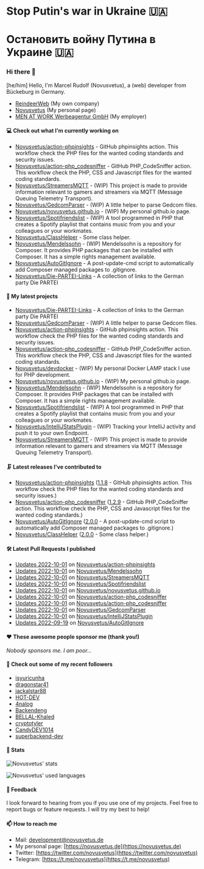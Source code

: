 # Stop Putin's war in Ukraine 🇺🇦
# Остановить войну Путина в Украине 🇺🇦

### Hi there 👋

[he/him]
Hello, I'm Marcel Rudolf (Novusvetus), a (web) developer from Bückeburg in Germany.

* [ReindeerWeb](https://reindeer-web.de) (My own company)
* [Novusvetus](https://novusvetus.de) (My personal page)
* [MEN AT WORK Werbeagentur GmbH](https://www.men-at-work.de/) (My employer)

#### 💻 Check out what I'm currently working on

- [Novusvetus/action-phpinsights](https://github.com/Novusvetus/action-phpinsights) - GitHub phpinsights action. This workflow check the PHP files for the wanted coding standards and security issues.
- [Novusvetus/action-php_codesniffer](https://github.com/Novusvetus/action-php_codesniffer) - GitHub PHP_CodeSniffer action. This workflow check the PHP, CSS and Javascript files for the wanted coding standards.
- [Novusvetus/StreamersMQTT](https://github.com/Novusvetus/StreamersMQTT) - (WIP) This project is made to provide information relevant to gamers and streamers via MQTT (Message Queuing Telemetry Transport).
- [Novusvetus/GedcomParser](https://github.com/Novusvetus/GedcomParser) - (WIP) A little helper to parse Gedcom files.
- [Novusvetus/novusvetus.github.io](https://github.com/Novusvetus/novusvetus.github.io) - (WIP) My personal github.io page.
- [Novusvetus/Spotifriendslist](https://github.com/Novusvetus/Spotifriendslist) - (WIP) A tool programmed in PHP that creates a Spotify playlist that contains music from you and your colleagues or your workmates.
- [Novusvetus/ClassHelper](https://github.com/Novusvetus/ClassHelper) - Some class helper.
- [Novusvetus/Mendelssohn](https://github.com/Novusvetus/Mendelssohn) - (WIP) Mendelssohn is a repository for Composer. It provides PHP packages that can be installed with Composer. It has a simple rights management available.
- [Novusvetus/AutoGitIgnore](https://github.com/Novusvetus/AutoGitIgnore) - A post-update-cmd script to automatically add Composer managed packages to .gitignore.
- [Novusvetus/Die-PARTEI-Links](https://github.com/Novusvetus/Die-PARTEI-Links) - A collection of links to the German party Die PARTEI

#### 🐣 My latest projects

- [Novusvetus/Die-PARTEI-Links](https://github.com/Novusvetus/Die-PARTEI-Links) - A collection of links to the German party Die PARTEI
- [Novusvetus/GedcomParser](https://github.com/Novusvetus/GedcomParser) - (WIP) A little helper to parse Gedcom files.
- [Novusvetus/action-phpinsights](https://github.com/Novusvetus/action-phpinsights) - GitHub phpinsights action. This workflow check the PHP files for the wanted coding standards and security issues.
- [Novusvetus/action-php_codesniffer](https://github.com/Novusvetus/action-php_codesniffer) - GitHub PHP_CodeSniffer action. This workflow check the PHP, CSS and Javascript files for the wanted coding standards.
- [Novusvetus/devdocker](https://github.com/Novusvetus/devdocker) - (WIP) My personal Docker LAMP stack I use for PHP development.
- [Novusvetus/novusvetus.github.io](https://github.com/Novusvetus/novusvetus.github.io) - (WIP) My personal github.io page.
- [Novusvetus/Mendelssohn](https://github.com/Novusvetus/Mendelssohn) - (WIP) Mendelssohn is a repository for Composer. It provides PHP packages that can be installed with Composer. It has a simple rights management available.
- [Novusvetus/Spotifriendslist](https://github.com/Novusvetus/Spotifriendslist) - (WIP) A tool programmed in PHP that creates a Spotify playlist that contains music from you and your colleagues or your workmates.
- [Novusvetus/IntelliJStatsPlugin](https://github.com/Novusvetus/IntelliJStatsPlugin) - (WIP) Tracking your IntelliJ activity and push it to your own Endpoint.
- [Novusvetus/StreamersMQTT](https://github.com/Novusvetus/StreamersMQTT) - (WIP) This project is made to provide information relevant to gamers and streamers via MQTT (Message Queuing Telemetry Transport).

#### 🗜 Latest releases I've contributed to

- [Novusvetus/action-phpinsights](https://github.com/Novusvetus/action-phpinsights) ([1.1.8](https://github.com/Novusvetus/action-phpinsights/releases/tag/1.1.8) - GitHub phpinsights action. This workflow check the PHP files for the wanted coding standards and security issues.)
- [Novusvetus/action-php_codesniffer](https://github.com/Novusvetus/action-php_codesniffer) ([1.2.9](https://github.com/Novusvetus/action-php_codesniffer/releases/tag/1.2.9) - GitHub PHP_CodeSniffer action. This workflow check the PHP, CSS and Javascript files for the wanted coding standards.)
- [Novusvetus/AutoGitIgnore](https://github.com/Novusvetus/AutoGitIgnore) ([2.0.0](https://github.com/Novusvetus/AutoGitIgnore/releases/tag/2.0.0) - A post-update-cmd script to automatically add Composer managed packages to .gitignore.)
- [Novusvetus/ClassHelper](https://github.com/Novusvetus/ClassHelper) ([2.0.0](https://github.com/Novusvetus/ClassHelper/releases/tag/2.0.0) - Some class helper.)

#### 🛠 Latest Pull Requests I published

- [Updates 2022-10-01](https://github.com/Novusvetus/action-phpinsights/pull/308) on [Novusvetus/action-phpinsights](https://github.com/Novusvetus/action-phpinsights)
- [Updates 2022-10-01](https://github.com/Novusvetus/Mendelssohn/pull/7) on [Novusvetus/Mendelssohn](https://github.com/Novusvetus/Mendelssohn)
- [Updates 2022-10-01](https://github.com/Novusvetus/StreamersMQTT/pull/4) on [Novusvetus/StreamersMQTT](https://github.com/Novusvetus/StreamersMQTT)
- [Updates 2022-10-01](https://github.com/Novusvetus/Spotifriendslist/pull/3) on [Novusvetus/Spotifriendslist](https://github.com/Novusvetus/Spotifriendslist)
- [Updates 2022-10-01](https://github.com/Novusvetus/novusvetus.github.io/pull/3) on [Novusvetus/novusvetus.github.io](https://github.com/Novusvetus/novusvetus.github.io)
- [Updates 2022-10-01](https://github.com/Novusvetus/action-php_codesniffer/pull/364) on [Novusvetus/action-php_codesniffer](https://github.com/Novusvetus/action-php_codesniffer)
- [Updates 2022-10-01](https://github.com/Novusvetus/action-php_codesniffer/pull/363) on [Novusvetus/action-php_codesniffer](https://github.com/Novusvetus/action-php_codesniffer)
- [Updates 2022-10-01](https://github.com/Novusvetus/GedcomParser/pull/21) on [Novusvetus/GedcomParser](https://github.com/Novusvetus/GedcomParser)
- [Updates 2022-10-01](https://github.com/Novusvetus/IntelliJStatsPlugin/pull/2) on [Novusvetus/IntelliJStatsPlugin](https://github.com/Novusvetus/IntelliJStatsPlugin)
- [Updates 2022-09-19](https://github.com/Novusvetus/AutoGitIgnore/pull/24) on [Novusvetus/AutoGitIgnore](https://github.com/Novusvetus/AutoGitIgnore)

#### ❤️ These awesome people sponsor me (thank you!)

_Nobody sponsors me. I am poor..._

#### 👯 Check out some of my recent followers

- [isyuricunha](https://github.com/isyuricunha)
- [dragonstar41](https://github.com/dragonstar41)
- [jackalstar88](https://github.com/jackalstar88)
- [HOT-DEV](https://github.com/HOT-DEV)
- [4nalog](https://github.com/4nalog)
- [Backendeng](https://github.com/Backendeng)
- [BELLAL-Khaled](https://github.com/BELLAL-Khaled)
- [cryptotyler](https://github.com/cryptotyler)
- [CandyDEV1014](https://github.com/CandyDEV1014)
- [superbackend-dev](https://github.com/superbackend-dev)

#### 🎢 Stats

![Novusvetus' stats](https://github-readme-stats.vercel.app/api?username=novusvetus&show_icons=true&count_private=true)

![Novusvetus' used languages](https://github-readme-stats.vercel.app/api/top-langs?username=novusvetus&layout=compact)

#### 💬 Feedback
I look forward to hearing from you if you use one of my projects. Feel free to report bugs or feature requests.
I will try my best to help!

#### 📫 How to reach me

- Mail: [development@novusvetus.de](mailto:development@novusvetus.de)
- My personal page: [https://novusvetus.de](https://novusvetus.de)
- Twitter: [https://twitter.com/novusvetus](https://twitter.com/novusvetus)
- Telegram: [https://t.me/novusvetus](https://t.me/novusvetus)

